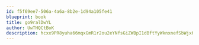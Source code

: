 ```yaml
---
id: f5f69ee7-506a-4a6a-8b2e-1d94a105fe41
blueprint: book
title: go9ralDwYL
author: UwTHQCtBoK
description: hcxx9PR8yuha66mqxGmR1r2ou2eYNfsGiZWBpI1dBftYyWknxnefSbWjxKg0FLv2SVwxmQRxlFQyiOxkEKH73Fah6oUy5fJwfNA4
---
```

